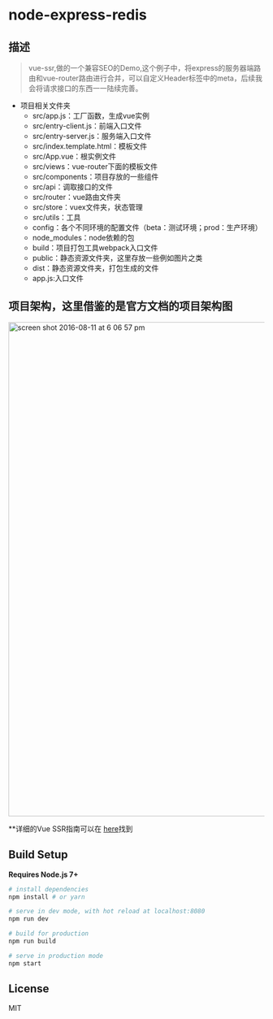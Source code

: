 # node-express-redis

## 描述

> vue-ssr,做的一个兼容SEO的Demo,这个例子中，将express的服务器端路由和vue-router路由进行合并，可以自定义Header标签中的meta，后续我会将请求接口的东西一一陆续完善。

- 项目相关文件夹
  - src/app.js：工厂函数，生成vue实例
  - src/entry-client.js：前端入口文件
  - src/entry-server.js：服务端入口文件
  - src/index.template.html：模板文件
  - src/App.vue：根实例文件
  - src/views：vue-router下面的模板文件
  - src/components：项目存放的一些组件
  - src/api：调取接口的文件
  - src/router：vue路由文件夹
  - src/store：vuex文件夹，状态管理
  - src/utils：工具
  - config：各个不同环境的配置文件（beta：测试环境；prod：生产环境）
  - node_modules：node依赖的包
  - build：项目打包工具webpack入口文件
  - public：静态资源文件夹，这里存放一些例如图片之类
  - dist：静态资源文件夹，打包生成的文件
  - app.js:入口文件

## 项目架构，这里借鉴的是官方文档的项目架构图

<img width="973" alt="screen shot 2016-08-11 at 6 06 57 pm" src="https://cloud.githubusercontent.com/assets/499550/17607895/786a415a-5fee-11e6-9c11-45a2cfdf085c.png">

**详细的Vue SSR指南可以在 [here](https://ssr.vuejs.org)找到

## Build Setup

**Requires Node.js 7+**

``` bash
# install dependencies
npm install # or yarn

# serve in dev mode, with hot reload at localhost:8080
npm run dev

# build for production
npm run build

# serve in production mode
npm start
```

## License

MIT
